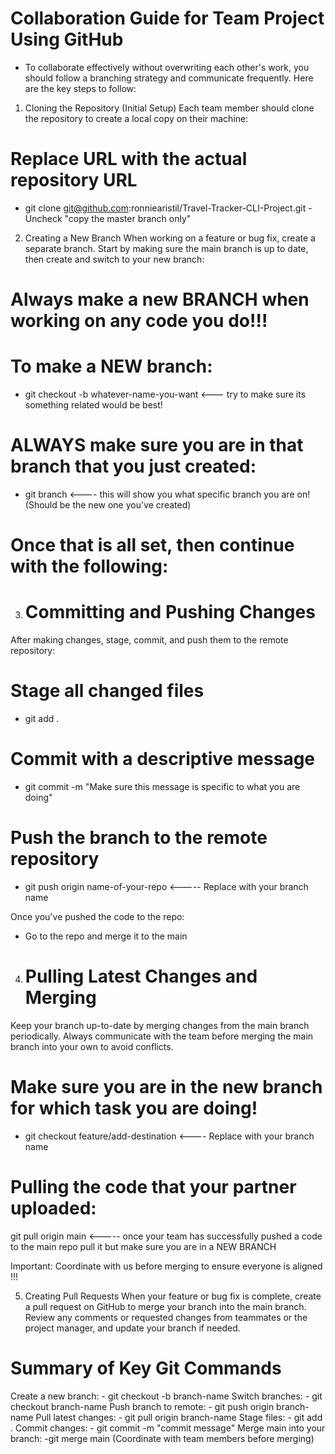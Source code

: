 # Collaboration Guide for Team Project Using GitHub
- To collaborate effectively without overwriting each other's work, you should follow a branching strategy and communicate frequently. Here are the key steps to follow:

1. Cloning the Repository (Initial Setup)
Each team member should clone the repository to create a local copy on their machine:
# Replace URL with the actual repository URL
- git clone git@github.com:ronniearistil/Travel-Tracker-CLI-Project.git
-Uncheck "copy the master branch only"

2. Creating a New Branch
When working on a feature or bug fix, create a separate branch. Start by making sure the main branch is up to date, then create and switch to your new branch:

# Always make a new BRANCH when working on any code you do!!!

# To make a NEW branch:
- git checkout -b whatever-name-you-want    <--- try to make sure its something related would be best!

# ALWAYS make sure you are in that branch that you just created:
- git branch <---- this will show you what specific branch you are on! (Should be the new one you've created)

# Once that is all set, then continue with the following:

3. # Committing and Pushing Changes
 After making changes, stage, commit, and push them to the remote repository:

# Stage all changed files
- git add .

# Commit with a descriptive message
- git commit -m "Make sure this message is specific to what you are doing"

# Push the branch to the remote repository
- git push origin name-of-your-repo  <----- Replace with your branch name

 Once you've pushed the code to the repo:
- Go to the repo and merge it to the main

4. # Pulling Latest Changes and Merging
Keep your branch up-to-date by merging changes from the main branch periodically. Always communicate with the team before merging the main branch into your own to avoid conflicts.

# Make sure you are in the new branch for which task you are doing! 
- git checkout feature/add-destination    <---- Replace with your branch name

# Pulling the code that your partner uploaded:
git pull origin main <----- once your team has successfully pushed a code to the main repo pull it but make sure you are in a NEW BRANCH

Important: Coordinate with us before merging to ensure everyone is aligned !!!

5. Creating Pull Requests
When your feature or bug fix is complete, create a pull request on GitHub to merge your branch into the main branch. Review any comments or requested changes from teammates or the project manager, and update your branch if needed.

# Summary of Key Git Commands
Create a new branch: 
    - git checkout -b branch-name
Switch branches: 
    - git checkout branch-name
Push branch to remote: 
    - git push origin branch-name
Pull latest changes: 
    - git pull origin branch-name
Stage files: 
    - git add .
Commit changes: 
    - git commit -m "commit message"
Merge main into your branch: 
    -git merge main (Coordinate with team members before merging)